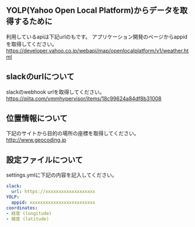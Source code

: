 
## YOLP(Yahoo Open Local Platform)からデータを取得するために
利用しているapiは下記urlのもです。
アプリケーション開発のページからappidを取得してください。
https://developer.yahoo.co.jp/webapi/map/openlocalplatform/v1/weather.html

## slackのurlについて
slackのwebhook urlを取得してください。
https://qiita.com/vmmhypervisor/items/18c99624a84df8b31008

## 位置情報について
下記のサイトから目的の場所の座標を取得してください。
http://www.geocoding.jp

## 設定ファイルについて
settings.ymlに下記の内容を記入してください。
```yaml
slack:
  url: https://xxxxxxxxxxxxxxxxxxx
YOLP:
  appid: xxxxxxxxxxxxxxxxxxxxxxxxx
coordinates:
- 経度 (longitude)
- 緯度 (latitude) 
```